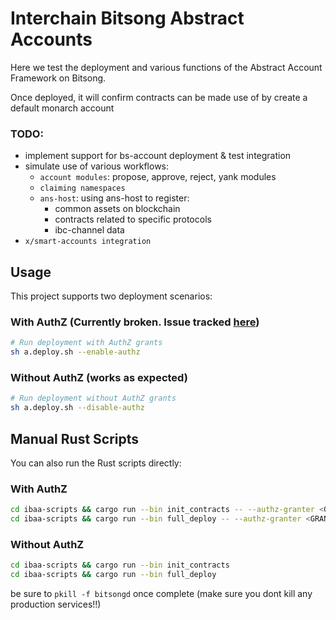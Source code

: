 # Interchain Bitsong Abstract Accounts

Here we test the deployment and various functions of the Abstract Account Framework on Bitsong.

Once deployed, it will confirm contracts can be made use of by create a default monarch account

### TODO:

- implement support for bs-account deployment & test integration
- simulate use of various workflows:
    - `account modules`: propose, approve, reject, yank modules
    - `claiming namespaces`
    - `ans-host`: using ans-host to register:
        - common assets on blockchain
        - contracts related to specific protocols
        - ibc-channel data
-  `x/smart-accounts integration` 
## Usage

This project supports two deployment scenarios:

### With AuthZ (Currently broken. Issue tracked [here](https://github.com/AbstractSDK/abstract/issues/569))
```bash
# Run deployment with AuthZ grants
sh a.deploy.sh --enable-authz
```

### Without AuthZ (works as expected)
```bash
# Run deployment without AuthZ grants
sh a.deploy.sh --disable-authz
```

## Manual Rust Scripts

You can also run the Rust scripts directly:

### With AuthZ
```bash
cd ibaa-scripts && cargo run --bin init_contracts -- --authz-granter <GRANTER_ADDRESS>
cd ibaa-scripts && cargo run --bin full_deploy -- --authz-granter <GRANTER_ADDRESS>
```

### Without AuthZ
```bash
cd ibaa-scripts && cargo run --bin init_contracts
cd ibaa-scripts && cargo run --bin full_deploy
```

be sure to `pkill -f bitsongd` once complete (make sure you dont kill any production services!!)